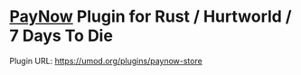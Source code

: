# <a href="https://paynow.gg/">PayNow</a> Plugin for Rust / Hurtworld / 7 Days To Die

Plugin URL: https://umod.org/plugins/paynow-store

